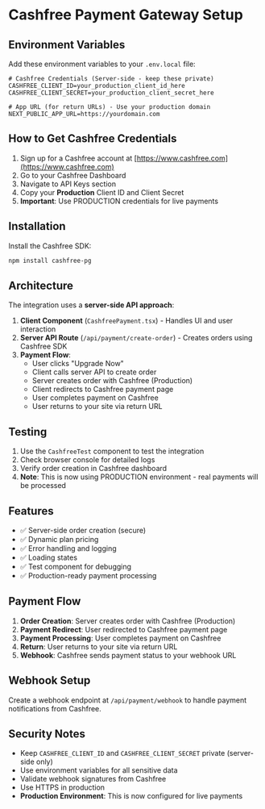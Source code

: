 # Cashfree Payment Gateway Setup

## Environment Variables

Add these environment variables to your `.env.local` file:

```env
# Cashfree Credentials (Server-side - keep these private)
CASHFREE_CLIENT_ID=your_production_client_id_here
CASHFREE_CLIENT_SECRET=your_production_client_secret_here

# App URL (for return URLs) - Use your production domain
NEXT_PUBLIC_APP_URL=https://yourdomain.com
```

## How to Get Cashfree Credentials

1. Sign up for a Cashfree account at [https://www.cashfree.com](https://www.cashfree.com)
2. Go to your Cashfree Dashboard
3. Navigate to API Keys section
4. Copy your **Production** Client ID and Client Secret
5. **Important**: Use PRODUCTION credentials for live payments

## Installation

Install the Cashfree SDK:

```bash
npm install cashfree-pg
```

## Architecture

The integration uses a **server-side API approach**:

1. **Client Component** (`CashfreePayment.tsx`) - Handles UI and user interaction
2. **Server API Route** (`/api/payment/create-order`) - Creates orders using Cashfree SDK
3. **Payment Flow**:
   - User clicks "Upgrade Now"
   - Client calls server API to create order
   - Server creates order with Cashfree (Production)
   - Client redirects to Cashfree payment page
   - User completes payment on Cashfree
   - User returns to your site via return URL

## Testing

1. Use the `CashfreeTest` component to test the integration
2. Check browser console for detailed logs
3. Verify order creation in Cashfree dashboard
4. **Note**: This is now using PRODUCTION environment - real payments will be processed

## Features

- ✅ Server-side order creation (secure)
- ✅ Dynamic plan pricing
- ✅ Error handling and logging
- ✅ Loading states
- ✅ Test component for debugging
- ✅ Production-ready payment processing

## Payment Flow

1. **Order Creation**: Server creates order with Cashfree (Production)
2. **Payment Redirect**: User redirected to Cashfree payment page
3. **Payment Processing**: User completes payment on Cashfree
4. **Return**: User returns to your site via return URL
5. **Webhook**: Cashfree sends payment status to your webhook URL

## Webhook Setup

Create a webhook endpoint at `/api/payment/webhook` to handle payment notifications from Cashfree.

## Security Notes

- Keep `CASHFREE_CLIENT_ID` and `CASHFREE_CLIENT_SECRET` private (server-side only)
- Use environment variables for all sensitive data
- Validate webhook signatures from Cashfree
- Use HTTPS in production
- **Production Environment**: This is now configured for live payments 